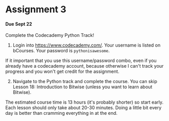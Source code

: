 
# Assignment 3

#### Due Sept 22

Complete the Codecademy Python Track!

1. Login into https://www.codecademy.com/. Your username is listed on bCourses. Your password is `pythonisawesome`. 

If it important that you use this username/password combo, even if you already have a codecademy account, because otherwise I can't track your progress and you won't get credit for the assignment.

2. Navigate to the Python track and complete the course. 
You can skip Lesson 18: Introduction to Bitwise (unless you want to learn about Bitwise).

The estimated course time is 13 hours (it's probably shorter) so start early.  Each lesson should only take about 20-30 minutes. Doing a little bit every day is better than cramming everything in at the end.

